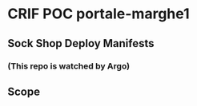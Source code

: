 # CRIF POC portale-marghe1

## Sock Shop Deploy Manifests
### (This repo is watched by Argo)

## Scope
